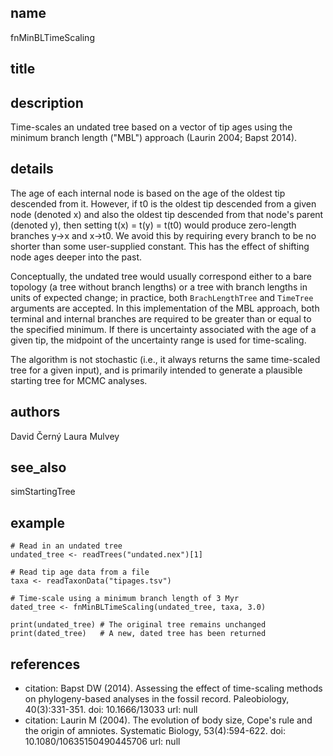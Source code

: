 ## name
fnMinBLTimeScaling
## title
## description
Time-scales an undated tree based on a vector of tip ages using the minimum
branch length ("MBL") approach (Laurin 2004; Bapst 2014).
## details
The age of each internal node is based on the age of the oldest tip descended
from it. However, if t0 is the oldest tip descended from a given node (denoted
x) and also the oldest tip descended from that node's parent (denoted y), then
setting t(x) = t(y) = t(t0) would produce zero-length branches y->x and x->t0.
We avoid this by requiring every branch to be no shorter than some user-supplied
constant. This has the effect of shifting node ages deeper into the past.

Conceptually, the undated tree would usually correspond either to a bare
topology (a tree without branch lengths) or a tree with branch lengths in units
of expected change; in practice, both `BrachLengthTree` and `TimeTree` arguments
are accepted. In this implementation of the MBL approach, both terminal and
internal branches are required to be greater than or equal to the specified
minimum. If there is uncertainty associated with the age of a given tip,
the midpoint of the uncertainty range is used for time-scaling.

The algorithm is not stochastic (i.e., it always returns the same time-scaled
tree for a given input), and is primarily intended to generate a plausible
starting tree for MCMC analyses.
## authors
David Černý
Laura Mulvey
## see_also
simStartingTree
## example
    # Read in an undated tree
    undated_tree <- readTrees("undated.nex")[1]
    
    # Read tip age data from a file
    taxa <- readTaxonData("tipages.tsv")
    
    # Time-scale using a minimum branch length of 3 Myr
    dated_tree <- fnMinBLTimeScaling(undated_tree, taxa, 3.0)
    
    print(undated_tree) # The original tree remains unchanged
    print(dated_tree)   # A new, dated tree has been returned
    
## references
- citation: Bapst DW (2014). Assessing the effect of time-scaling methods on
phylogeny-based analyses in the fossil record. Paleobiology, 40(3):331-351.
  doi: 10.1666/13033
  url: null
- citation: Laurin M (2004). The evolution of body size, Cope's rule and the
origin of amniotes. Systematic Biology, 53(4):594-622.
  doi: 10.1080/10635150490445706
  url: null
